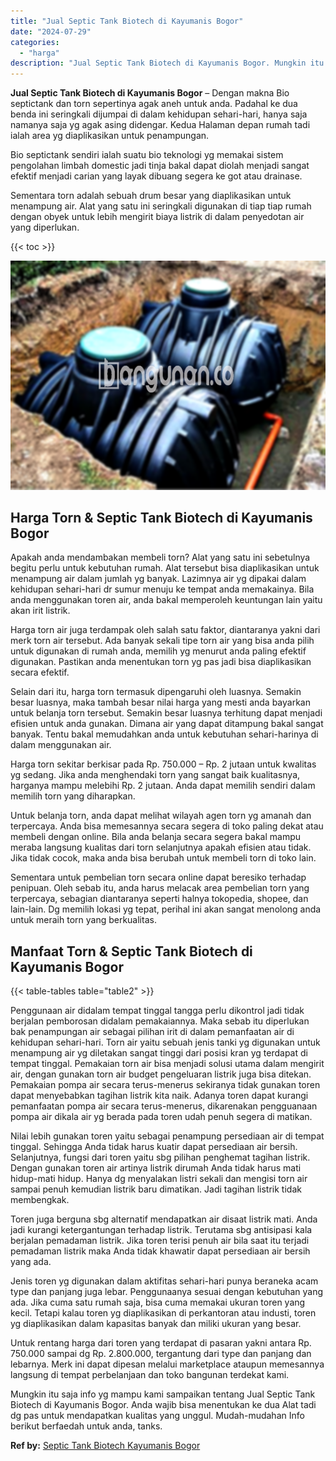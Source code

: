 ```yaml
---
title: "Jual Septic Tank Biotech di Kayumanis Bogor"
date: "2024-07-29"
categories: 
  - "harga"
description: "Jual Septic Tank Biotech di Kayumanis Bogor. Mungkin itu saja info yg mampu kami sampaikan tentang Jual Septic Tank Biotech di Kayumanis Bogor. Anda wajib bi..."
---
```


**Jual Septic Tank Biotech di Kayumanis Bogor** – Dengan makna Bio septictank dan torn sepertinya agak aneh untuk anda. Padahal ke dua benda ini seringkali dijumpai di dalam kehidupan sehari-hari, hanya saja namanya saja yg agak asing didengar. Kedua Halaman depan rumah tadi ialah area yg diaplikasikan untuk penampungan.

Bio septictank sendiri ialah suatu bio teknologi yg memakai sistem pengolahan limbah domestic jadi tinja bakal dapat diolah menjadi sangat efektif menjadi carian yang layak dibuang segera ke got atau drainase.

Sementara torn adalah sebuah drum besar yang diaplikasikan untuk menampung air. Alat yang satu ini seringkali digunakan di tiap tiap rumah dengan obyek untuk lebih mengirit biaya listrik di dalam penyedotan air yang diperlukan.

{{< toc >}}

![Jual Septic Tank Biotech di Kayumanis Bogor](/images/jual-bio-septictank-22.png)

## Harga Torn & Septic Tank Biotech di Kayumanis Bogor

Apakah anda mendambakan membeli torn? Alat yang satu ini sebetulnya begitu perlu untuk kebutuhan rumah. Alat tersebut bisa diaplikasikan untuk menampung air dalam jumlah yg banyak. Lazimnya air yg dipakai dalam kehidupan sehari-hari dr sumur menuju ke tempat anda memakainya. Bila anda menggunakan toren air, anda bakal memperoleh keuntungan lain yaitu akan irit listrik.

Harga torn air juga terdampak oleh salah satu faktor, diantaranya yakni dari merk torn air tersebut. Ada banyak sekali tipe torn air yang bisa anda pilih untuk digunakan di rumah anda, memilih yg menurut anda paling efektif digunakan. Pastikan anda menentukan torn yg pas jadi bisa diaplikasikan secara efektif.

Selain dari itu, harga torn termasuk dipengaruhi oleh luasnya. Semakin besar luasnya, maka tambah besar nilai harga yang mesti anda bayarkan untuk belanja torn tersebut. Semakin besar luasnya terhitung dapat menjadi efisien untuk anda gunakan. Dimana air yang dapat ditampung bakal sangat banyak. Tentu bakal memudahkan anda untuk kebutuhan sehari-harinya di dalam menggunakan air.

Harga torn sekitar berkisar pada Rp. 750.000 – Rp. 2 jutaan untuk kwalitas yg sedang. Jika anda menghendaki torn yang sangat baik kualitasnya, harganya mampu melebihi Rp. 2 jutaan. Anda dapat memilih sendiri dalam memilih torn yang diharapkan.

Untuk belanja torn, anda dapat melihat wilayah agen torn yg amanah dan terpercaya. Anda bisa memesannya secara segera di toko paling dekat atau membeli dengan online. Bila anda belanja secara segera bakal mampu meraba langsung kualitas dari torn selanjutnya apakah efisien atau tidak. Jika tidak cocok, maka anda bisa berubah untuk membeli torn di toko lain.

Sementara untuk pembelian torn secara online dapat beresiko terhadap penipuan. Oleh sebab itu, anda harus melacak area pembelian torn yang terpercaya, sebagian diantaranya seperti halnya tokopedia, shopee, dan lain-lain. Dg memilih lokasi yg tepat, perihal ini akan sangat menolong anda untuk meraih torn yang berkualitas.

## Manfaat Torn & Septic Tank Biotech di Kayumanis Bogor

{{< table-tables table="table2" >}}

Penggunaan air didalam tempat tinggal tangga perlu dikontrol jadi tidak berjalan pemborosan didalam pemakaiannya. Maka sebab itu diperlukan bak penampungan air sebagai pilihan irit di dalam pemanfaatan air di kehidupan sehari-hari. Torn air yaitu sebuah jenis tanki yg digunakan untuk menampung air yg diletakan sangat tinggi dari posisi kran yg terdapat di tempat tinggal. Pemakaian torn air bisa menjadi solusi utama dalam mengirit air, dengan gunakan torn air budget pengeluaran listrik juga bisa ditekan. Pemakaian pompa air secara terus-menerus sekiranya tidak gunakan toren dapat menyebabkan tagihan listrik kita naik. Adanya toren dapat kurangi pemanfaatan pompa air secara terus-menerus, dikarenakan pengguanaan pompa air dikala air yg berada pada toren udah penuh segera di matikan.

Nilai lebih gunakan toren yaitu sebagai penampung persediaan air di tempat tinggal. Sehingga Anda tidak harus kuatir dapat persediaan air bersih. Selanjutnya, fungsi dari toren yaitu sbg pilihan penghemat tagihan listrik. Dengan gunakan toren air artinya listrik dirumah Anda tidak harus mati hidup-mati hidup. Hanya dg menyalakan listri sekali dan mengisi torn air sampai penuh kemudian listrik baru dimatikan. Jadi tagihan listrik tidak membengkak.

Toren juga berguna sbg alternatif mendapatkan air disaat listrik mati. Anda jadi kurangi ketergantungan terhadap listrik. Terutama sbg antisipasi kala berjalan pemadaman listrik. Jika toren terisi penuh air bila saat itu terjadi pemadaman listrik maka Anda tidak khawatir dapat persediaan air bersih yang ada.

Jenis toren yg digunakan dalam aktifitas sehari-hari punya beraneka acam type dan panjang juga lebar. Penggunaanya sesuai dengan kebutuhan yang ada. Jika cuma satu rumah saja, bisa cuma memakai ukuran toren yang kecil. Tetapi kalau toren yg diaplikasikan di perkantoran atau industi, toren yg diaplikasikan dalam kapasitas banyak dan miliki ukuran yang besar.

Untuk rentang harga dari toren yang terdapat di pasaran yakni antara Rp. 750.000 sampai dg Rp. 2.800.000, tergantung dari type dan panjang dan lebarnya. Merk ini dapat dipesan melalui marketplace ataupun memesannya langsung di tempat perbelanjaan dan toko bangunan terdekat kami.

Mungkin itu saja info yg mampu kami sampaikan tentang Jual Septic Tank Biotech di Kayumanis Bogor. Anda wajib bisa menentukan ke dua Alat tadi dg pas untuk mendapatkan kualitas yang unggul. Mudah-mudahan Info berikut berfaedah untuk anda, tanks.

**Ref by:** [Septic Tank Biotech Kayumanis Bogor](https://id.wikipedia.org/wiki/Septic)
